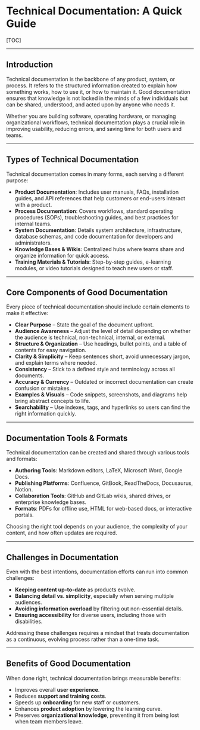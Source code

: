 # Technical Documentation: A Quick Guide

[TOC]

------

## Introduction

Technical documentation is the backbone of any product, system, or process. It refers to the structured information created to explain how something works, how to use it, or how to maintain it. Good documentation ensures that knowledge is not locked in the minds of a few individuals but can be shared, understood, and acted upon by anyone who needs it.

Whether you are building software, operating hardware, or managing organizational workflows, technical documentation plays a crucial role in improving usability, reducing errors, and saving time for both users and teams.

------

## Types of Technical Documentation

Technical documentation comes in many forms, each serving a different purpose:

- **Product Documentation**: Includes user manuals, FAQs, installation guides, and API references that help customers or end-users interact with a product.
- **Process Documentation**: Covers workflows, standard operating procedures (SOPs), troubleshooting guides, and best practices for internal teams.
- **System Documentation**: Details system architecture, infrastructure, database schemas, and code documentation for developers and administrators.
- **Knowledge Bases & Wikis**: Centralized hubs where teams share and organize information for quick access.
- **Training Materials & Tutorials**: Step-by-step guides, e-learning modules, or video tutorials designed to teach new users or staff.

------

## Core Components of Good Documentation

Every piece of technical documentation should include certain elements to make it effective:

- **Clear Purpose** – State the goal of the document upfront.
- **Audience Awareness** – Adjust the level of detail depending on whether the audience is technical, non-technical, internal, or external.
- **Structure & Organization** – Use headings, bullet points, and a table of contents for easy navigation.
- **Clarity & Simplicity** – Keep sentences short, avoid unnecessary jargon, and explain terms where needed.
- **Consistency** – Stick to a defined style and terminology across all documents.
- **Accuracy & Currency** – Outdated or incorrect documentation can create confusion or mistakes.
- **Examples & Visuals** – Code snippets, screenshots, and diagrams help bring abstract concepts to life.
- **Searchability** – Use indexes, tags, and hyperlinks so users can find the right information quickly.

------

## Documentation Tools & Formats

Technical documentation can be created and shared through various tools and formats:

- **Authoring Tools**: Markdown editors, LaTeX, Microsoft Word, Google Docs.
- **Publishing Platforms**: Confluence, GitBook, ReadTheDocs, Docusaurus, Notion.
- **Collaboration Tools**: GitHub and GitLab wikis, shared drives, or enterprise knowledge bases.
- **Formats**: PDFs for offline use, HTML for web-based docs, or interactive portals.

Choosing the right tool depends on your audience, the complexity of your content, and how often updates are required.

------

## Challenges in Documentation

Even with the best intentions, documentation efforts can run into common challenges:

- **Keeping content up-to-date** as products evolve.
- **Balancing detail vs. simplicity**, especially when serving multiple audiences.
- **Avoiding information overload** by filtering out non-essential details.
- **Ensuring accessibility** for diverse users, including those with disabilities.

Addressing these challenges requires a mindset that treats documentation as a continuous, evolving process rather than a one-time task.

------

## Benefits of Good Documentation

When done right, technical documentation brings measurable benefits:

- Improves overall **user experience**.
- Reduces **support and training costs**.
- Speeds up **onboarding** for new staff or customers.
- Enhances **product adoption** by lowering the learning curve.
- Preserves **organizational knowledge**, preventing it from being lost when team members leave.